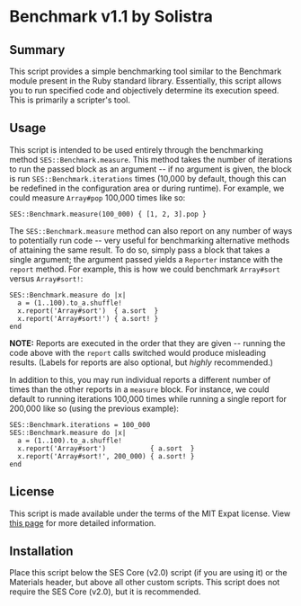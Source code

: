 
Benchmark v1.1 by Solistra
=============================================================================

Summary
-----------------------------------------------------------------------------
  This script provides a simple benchmarking tool similar to the Benchmark
module present in the Ruby standard library. Essentially, this script allows
you to run specified code and objectively determine its execution speed. This
is primarily a scripter's tool.

Usage
-----------------------------------------------------------------------------
  This script is intended to be used entirely through the benchmarking method
`SES::Benchmark.measure`. This method takes the number of iterations to run
the passed block as an argument -- if no argument is given, the block is run
`SES::Benchmark.iterations` times (10,000 by default, though this can be
redefined in the configuration area or during runtime). For example, we could
measure `Array#pop` 100,000 times like so:

    SES::Benchmark.measure(100_000) { [1, 2, 3].pop }

  The `SES::Benchmark.measure` method can also report on any number of ways
to potentially run code -- very useful for benchmarking alternative methods
of attaining the same result. To do so, simply pass a block that takes a
single argument; the argument passed yields a `Reporter` instance with the
`report` method. For example, this is how we could benchmark `Array#sort`
versus `Array#sort!`:

    SES::Benchmark.measure do |x|
      a = (1..100).to_a.shuffle!
      x.report('Array#sort')  { a.sort  }
      x.report('Array#sort!') { a.sort! }
    end

  **NOTE:** Reports are executed in the order that they are given -- running
the code above with the `report` calls switched would produce misleading
results. (Labels for reports are also optional, but *highly* recommended.)

  In addition to this, you may run individual reports a different number of
times than the other reports in a `measure` block. For instance, we could
default to running iterations 100,000 times while running a single report
for 200,000 like so (using the previous example):

    SES::Benchmark.iterations = 100_000
    SES::Benchmark.measure do |x|
      a = (1..100).to_a.shuffle!
      x.report('Array#sort')           { a.sort  }
      x.report('Array#sort!', 200_000) { a.sort! }
    end

License
-----------------------------------------------------------------------------
  This script is made available under the terms of the MIT Expat license.
View [this page](http://sesvxace.wordpress.com/license/) for more detailed
information.

Installation
-----------------------------------------------------------------------------
  Place this script below the SES Core (v2.0) script (if you are using it) or
the Materials header, but above all other custom scripts. This script does
not require the SES Core (v2.0), but it is recommended.

